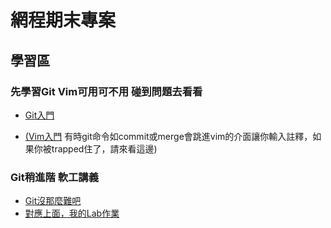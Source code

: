 # 網程期末專案

## 學習區
### 先學習Git Vim可用可不用 碰到問題去看看
* [Git入門](https://backlog.com/git-tutorial/tw/)

* [(Vim入門](https://gitbook.tw/chapters/command-line/vim-introduction.html) 有時git命令如commit或merge會跳進vim的介面讓你輸入註釋，如果你被trapped住了，請來看這邊)

### Git稍進階 軟工講義
* [Git沒那麼難吧](https://slides.com/jimting/git/#/)
* [對應上面，我的Lab作業](https://github.com/zxcj04/gitTest)
